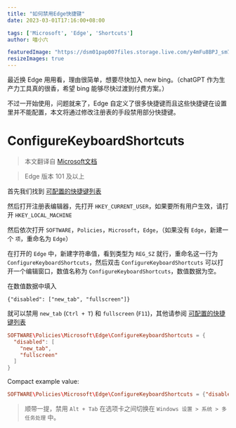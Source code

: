 ```yaml
---
title: "如何禁用Edge快捷键"
date: 2023-03-01T17:16:00+08:00

tags: ['Microsoft', 'Edge', 'Shortcuts']
author: 喵小六

featuredImage: "https://dsm01pap007files.storage.live.com/y4mFu8BPJ_sm7llnoEUpQpIk5pRS9LOW7t7yDsdRjE53dXgliCEkTJN0qcaaRCA0FVv4AlKZwPVhLqN8x2ZXWTZtF1jSScESAY0tj7ZKtVV79lTfu3plStG-O7BlR9FG2BiP89i2our4jP0h6KrmNkCexZ8xOW7QM0kTqrVQ_0WIlqVjRlj3f5Yr4Mnzp_qCoMD?width=256&height=96&cropmode=none"
resizeImages: true
---
```


最近换 Edge 用用看，理由很简单，想要尽快加入 new bing。（chatGPT 作为生产力工具真的很香，希望 bing 能够尽快过渡到付费方案。）

不过一开始使用，问题就来了，Edge 自定义了很多快捷键而且这些快捷键在设置里并不能配置，本文将通过修改注册表的手段禁用部分快捷键。

<!--more-->

# ConfigureKeyboardShortcuts

> 本文翻译自 [Microsoft文档](https://learn.microsoft.com/en-us/deployedge/edge-learnmore-configurable-edge-commands#configurable-commands)

> Edge 版本 101 及以上

首先我们找到 [可配置的快捷键列表](https://learn.microsoft.com/en-us/deployedge/edge-learnmore-configurable-edge-commands#configurable-commands)

然后打开注册表编辑器，先打开 `HKEY_CURRENT_USER`，如果要所有用户生效，请打开 `HKEY_LOCAL_MACHINE`

然后依次打开 `SOFTWARE`，`Policies`，`Microsoft`，`Edge`，（如果没有 `Edge`，新建一个 `项`，重命名为 `Edge`）

在打开的 `Edge` 中，新建字符串值，看到类型为 `REG_SZ` 就行，重命名这一行为 `ConfigureKeyboardShortcuts`，然后双击 `ConfigureKeyboardShortcuts` 可以打开一个编辑窗口，数值名称为 `ConfigureKeyboardShortcuts`，数值数据为空。

在数值数据中填入

```
{"disabled": ["new_tab", "fullscreen"]}
```

就可以禁用 `new_tab` (`Ctrl + T`) 和 `fullscreen` (`F11`)，其他请参阅 [可配置的快捷键列表](https://learn.microsoft.com/en-us/deployedge/edge-learnmore-configurable-edge-commands#configurable-commands)

```conf
SOFTWARE\Policies\Microsoft\Edge\ConfigureKeyboardShortcuts = {
  "disabled": [
    "new_tab",
    "fullscreen"
  ]
}
```

Compact example value:

```conf
SOFTWARE\Policies\Microsoft\Edge\ConfigureKeyboardShortcuts = {"disabled": ["new_tab", "fullscreen"]}
```

> 顺带一提，禁用 `Alt + Tab` 在选项卡之间切换在 `Windows 设置 > 系统 > 多任务处理` 中。
